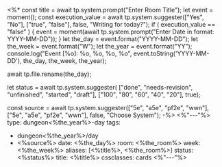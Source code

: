 <%*
const title = await tp.system.prompt("Enter Room Title");
let event = moment();
const execution_value = await tp.system.suggester(["Yes", "No"], ["true", "false"], false, "Writing for today?");
if ( execution_value == "false" ) {
    event = moment(await tp.system.prompt("Enter Date in format: YYYY-MM-DD"));
}
let the_day  = event.format("YYYY-MM-DD");
let the_week = event.format("W");
let the_year = event.format("YY");
console.log("Event [%o]: %o, %o, %o, %o", event.toString('YYYY-MM-DD'), the_day, the_week, the_year);

await tp.file.rename(the_day);

let status =  await tp.system.suggester(
  ["done", "needs-revision", "unfinished", "started", "draft"], 
  ["100", "80", "60", "40", "20"], 
  true);

const source = await tp.system.suggester(["5e", "a5e", "pf2e", "wwn"], ["5e", "a5e", "pf2e", "wwn"], false, "Choose System");
-%>
<%"---"%>
type: dungeon<%the_year%>-day
tags:
  - dungeon<%the_year%>/day
  - <%source%>
date: <%the_day%>
room: <%the_room%>
week: <%the_week%>
aliases: [<%title%>, <%the_room%>]
status: <%status%>
title: <%title%>
cssclasses: cards
<%"---"%>

